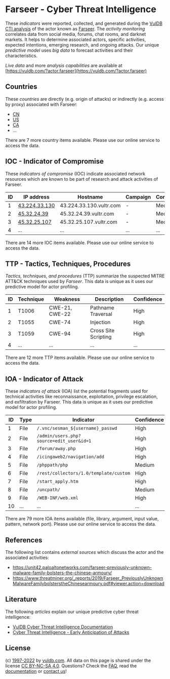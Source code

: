 # Farseer - Cyber Threat Intelligence

These _indicators_ were reported, collected, and generated during the [VulDB CTI analysis](https://vuldb.com/?kb.cti) of the actor known as [Farseer](https://vuldb.com/?actor.farseer). The _activity monitoring_ correlates data from social media, forums, chat rooms, and darknet markets. It helps to determine associated actors, specific activities, expected intentions, emerging research, and ongoing attacks. Our unique _predictive model_ uses _big data_ to forecast activities and their characteristics.

_Live data_ and more _analysis capabilities_ are available at [https://vuldb.com/?actor.farseer](https://vuldb.com/?actor.farseer)

## Countries

These _countries_ are directly (e.g. origin of attacks) or indirectly (e.g. access by proxy) associated with Farseer:

* [CN](https://vuldb.com/?country.cn)
* [US](https://vuldb.com/?country.us)
* [CA](https://vuldb.com/?country.ca)
* ...

There are 7 more country items available. Please use our online service to access the data.

## IOC - Indicator of Compromise

These _indicators of compromise_ (IOC) indicate associated network resources which are known to be part of research and attack activities of Farseer.

ID | IP address | Hostname | Campaign | Confidence
-- | ---------- | -------- | -------- | ----------
1 | [43.224.33.130](https://vuldb.com/?ip.43.224.33.130) | 43.224.33.130.vultr.com | - | Medium
2 | [45.32.24.39](https://vuldb.com/?ip.45.32.24.39) | 45.32.24.39.vultr.com | - | Medium
3 | [45.32.25.107](https://vuldb.com/?ip.45.32.25.107) | 45.32.25.107.vultr.com | - | Medium
4 | ... | ... | ... | ...

There are 14 more IOC items available. Please use our online service to access the data.

## TTP - Tactics, Techniques, Procedures

_Tactics, techniques, and procedures_ (TTP) summarize the suspected MITRE ATT&CK techniques used by _Farseer_. This data is unique as it uses our predictive model for actor profiling.

ID | Technique | Weakness | Description | Confidence
-- | --------- | -------- | ----------- | ----------
1 | T1006 | CWE-21, CWE-22 | Pathname Traversal | High
2 | T1055 | CWE-74 | Injection | High
3 | T1059 | CWE-94 | Cross Site Scripting | High
4 | ... | ... | ... | ...

There are 12 more TTP items available. Please use our online service to access the data.

## IOA - Indicator of Attack

These _indicators of attack_ (IOA) list the potential fragments used for technical activities like reconnaissance, exploitation, privilege escalation, and exfiltration by Farseer. This data is unique as it uses our predictive model for actor profiling.

ID | Type | Indicator | Confidence
-- | ---- | --------- | ----------
1 | File | `/.vnc/sesman_${username}_passwd` | High
2 | File | `/admin/users.php?source=edit_user&id=1` | High
3 | File | `/forum/away.php` | High
4 | File | `/icingaweb2/navigation/add` | High
5 | File | `/phppath/php` | Medium
6 | File | `/rest/collectors/1.0/template/custom` | High
7 | File | `/start_apply.htm` | High
8 | File | `/uncpath/` | Medium
9 | File | `/WEB-INF/web.xml` | High
10 | ... | ... | ...

There are 79 more IOA items available (file, library, argument, input value, pattern, network port). Please use our online service to access the data.

## References

The following list contains _external sources_ which discuss the actor and the associated activities:

* https://unit42.paloaltonetworks.com/farseer-previously-unknown-malware-family-bolsters-the-chinese-armoury/
* https://www.threatminer.org/_reports/2019/Farseer_PreviouslyUnknownMalwareFamilybolsterstheChinesearmoury.pdf#viewer.action=download

## Literature

The following _articles_ explain our unique predictive cyber threat intelligence:

* [VulDB Cyber Threat Intelligence Documentation](https://vuldb.com/?kb.cti)
* [Cyber Threat Intelligence - Early Anticipation of Attacks](https://www.scip.ch/en/?labs.20201022)

## License

(c) [1997-2022](https://vuldb.com/?kb.changelog) by [vuldb.com](https://vuldb.com/?kb.about). All data on this page is shared under the license [CC BY-NC-SA 4.0](https://creativecommons.org/licenses/by-nc-sa/4.0/). Questions? Check the [FAQ](https://vuldb.com/?kb.faq), read the [documentation](https://vuldb.com/?kb) or [contact us](https://vuldb.com/?contact)!
